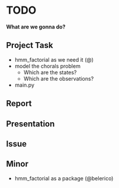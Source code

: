 # TODO
**What are we gonna do?**

## Project Task

+ hmm_factorial as we need it (@)
+ model the chorals problem
  - Which are the states?
  - Which are the observations?
+ main.py  

## Report


## Presentation


## Issue


## Minor

+ hmm_factorial as a package (@belerico)

